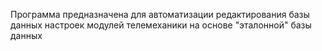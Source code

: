 Программа предназначена для автоматизации редактирования базы данных настроек модулей телемеханики на основе "эталонной" базы данных
